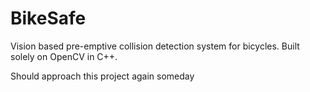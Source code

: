 # BikeSafe
Vision based pre-emptive collision detection system for bicycles. Built solely on OpenCV in C++.

Should approach this project again someday
